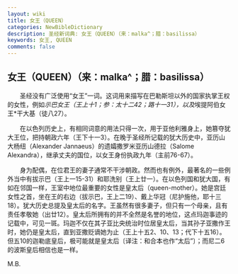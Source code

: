 ```yaml
---
layout: wiki
title: 女王（QUEEN）
categories: NewBibleDictionary
description: 圣经新词典: 女王（QUEEN）（来：malka^；腊：basilissa）
keywords: 女王, QUEEN
comments: false
---
```


## 女王（QUEEN）（来：malka^；腊：basilissa）

　　圣经没有广泛使用“女王”一词。这词用来描写在巴勒斯坦以外的国家执掌王权的女性，例如*示巴女王（王上十1；参：太十二42；路十一31），以及*埃提阿伯女王*干大基（徒八27）。

　　在以色列历史上，有相同词意的用法只得一次，用于亚他利雅身上，她篡夺犹大王位，把持朝政六年（王下十一3）。在晚于圣经所记载的犹大历史中，亚历山大杨纽（Alexander Jannaeus）的遗孀撒罗米亚历山德拉（Salome Alexandra），继承丈夫的国位，以女王身份执政九年（主前76-67）。

　　身为配偶，在位君王的妻子通常不干涉朝政。然而也有例外，最著名的一些例外当中有拔示巴（王上一15-31）和耶洗别（王上廿一）。在以色列国和犹大国，有如在邻国一样，王室中地位最重要的女性是皇太后（queen-mother）。她是宫廷女性之首，坐在王的右边（拔示巴，王上二19）、戴上华冠（尼护施他，耶十三18）。犹大历史总提及皇太后的名字。王虽然有很多妻子，但只有一个母亲，且有责任孝敬她（出廿12）。皇太后所拥有的并不全然是名誉的地位，这点玛迦事迹的记载中，可见一斑。玛迦不仅在其子亚比央统治时位居皇太后，当其孙子亚撒作王时，她仍是皇太后，直到亚撒贬谪她为止（王上十五2、10、13；代下十五16）。但五10的迦勒底皇后，极可能就是皇太后〔译注：和合本也作“太后”〕；而尼二6的波斯皇后相信也是一样。

M.B.








